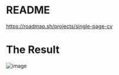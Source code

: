 # README
https://roadmap.sh/projects/single-page-cv
# The Result
![image](https://github.com/user-attachments/assets/curriculo)
